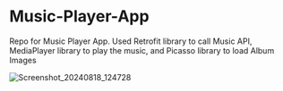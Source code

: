 # Music-Player-App
Repo for Music Player App. Used Retrofit library to call Music API, MediaPlayer library to play the music, and Picasso library to load Album Images

![Screenshot_20240818_124728](https://github.com/user-attachments/assets/d22c0775-ff12-4214-86cf-b19a4d157d73)
